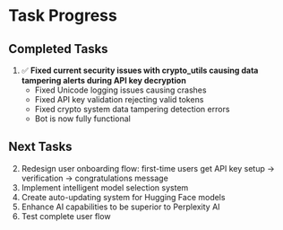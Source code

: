 # Task Progress

## Completed Tasks
1. ✅ **Fixed current security issues with crypto_utils causing data tampering alerts during API key decryption**
   - Fixed Unicode logging issues causing crashes
   - Fixed API key validation rejecting valid tokens
   - Fixed crypto system data tampering detection errors
   - Bot is now fully functional

## Next Tasks
2. Redesign user onboarding flow: first-time users get API key setup → verification → congratulations message
3. Implement intelligent model selection system
4. Create auto-updating system for Hugging Face models
5. Enhance AI capabilities to be superior to Perplexity AI
6. Test complete user flow
